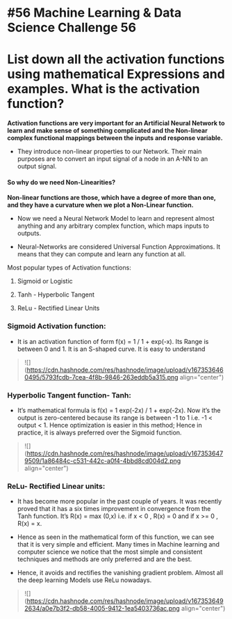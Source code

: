 # #56 Machine Learning & Data Science Challenge 56

# List down all the activation functions using mathematical Expressions and examples. What is the activation function?

**Activation functions are very important for an Artificial Neural Network to learn and make sense of something complicated and the Non-linear complex functional mappings between the inputs and response variable.**

* They introduce non-linear properties to our Network. Their main purposes are to convert an input signal of a node in an A-NN to an output signal.
    

#### So why do we need Non-Linearities?

**Non-linear functions are those, which have a degree of more than one, and they have a curvature when we plot a Non-Linear function.**

* Now we need a Neural Network Model to learn and represent almost anything and any arbitrary complex function, which maps inputs to outputs.
    
* Neural-Networks are considered Universal Function Approximations. It means that they can compute and learn any function at all.
    

Most popular types of Activation functions:

1. Sigmoid or Logistic
    
2. Tanh - Hyperbolic Tangent
    
3. ReLu - Rectified Linear Units
    

### Sigmoid Activation function:

* It is an activation function of form f(x) = 1 / 1 + exp(-x). Its Range is between 0 and 1. It is an S-shaped curve. It is easy to understand
    

> ![](https://cdn.hashnode.com/res/hashnode/image/upload/v1673536460495/5793fcdb-7cea-4f8b-9846-263eddb5a315.png align="center")

### Hyperbolic Tangent function- Tanh:

* It’s mathematical formula is f(x) = 1 exp(-2x) / 1 + exp(-2x). Now it’s the output is zero-centered because its range is between -1 to 1 i.e. -1 &lt; output &lt; 1. Hence optimization is easier in this method; Hence in practice, it is always preferred over the Sigmoid function.
    

> ![](https://cdn.hashnode.com/res/hashnode/image/upload/v1673536479509/1a86484c-c531-442c-a0f4-4bbd8cd004d2.png align="center")

### ReLu- Rectified Linear units:

* It has become more popular in the past couple of years. It was recently proved that it has a six times improvement in convergence from the Tanh function. It’s R(x) = max (0,x) i.e. if x &lt; 0 , R(x) = 0 and if x &gt;= 0 , R(x) = x.
    
* Hence as seen in the mathematical form of this function, we can see that it is very simple and efficient. Many times in Machine learning and computer science we notice that the most simple and consistent techniques and methods are only preferred and are the best.
    
* Hence, it avoids and rectifies the vanishing gradient problem. Almost all the deep learning Models use ReLu nowadays.
    

> ![](https://cdn.hashnode.com/res/hashnode/image/upload/v1673536492634/a0e7b3f2-db58-4005-9412-1ea5403736ac.png align="center")